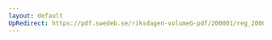 ```yaml
---
layout: default
UpRedirect: https://pdf.swedeb.se/riksdagen-volumeG-pdf/200001/reg_200001/reg_200001_0406.pdf
---
```

